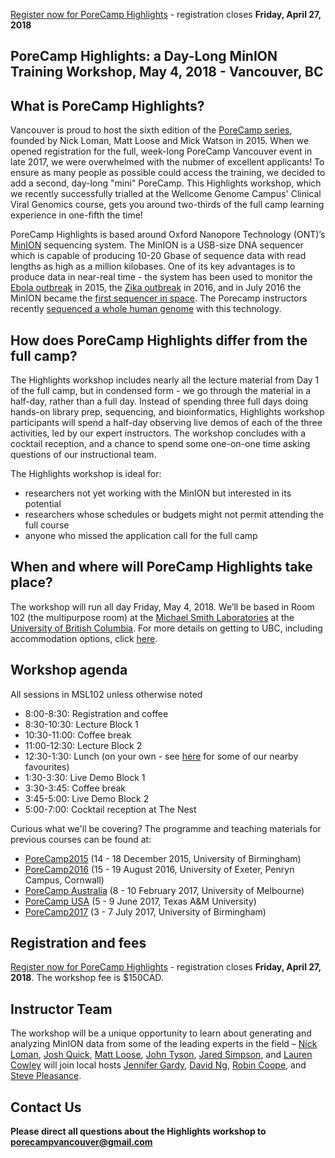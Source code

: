 [Register now for PoreCamp Highlights](https://www.eventbrite.com/e/porecamp-vancouver-one-day-highlights-session-registration-friday-may-4-tickets-43071424791) - registration closes **Friday, April 27, 2018**

## PoreCamp Highlights: a Day-Long MinION Training Workshop, May 4, 2018 - Vancouver, BC

## What is PoreCamp Highlights?
Vancouver is proud to host the sixth edition of the [PoreCamp series](https://porecamp.github.io/), founded by Nick Loman, Matt Loose and Mick Watson in 2015. When we opened registration for the full, week-long PoreCamp Vancouver event in late 2017, we were overwhelmed with the nubmer of excellent applicants! To ensure as many people as possible could access the training, we decided to add a second, day-long "mini" PoreCamp. This Highlights workshop, which we recently successfully trialled at the Wellcome Genome Campus' Clinical Viral Genomics course, gets you around two-thirds of the full camp learning experience in one-fifth the time!

PoreCamp Highlights is based around Oxford Nanopore Technology (ONT)’s [MinION](https://nanoporetech.com/products/minion) sequencing system. The MinION is a USB-size DNA sequencer which is capable of producing 10-20 Gbase of sequence data with read lengths as high as a million kilobases. One of its key advantages is to produce data in near-real time - the system has been used to monitor the [Ebola outbreak](http://www.nature.com/nature/journal/v530/n7589/full/nature16996.html) in 2015, the [Zika outbreak](http://zibraproject.github.io/) in 2016, and in July 2016 the MinION became the [first sequencer in space](http://www.nasa.gov/mission_pages/station/research/experiments/2181.html). The Porecamp instructors recently [sequenced a whole human genome](http://github.com/nanopore-wgs-consortium/NA12878) with this technology. 

## How does PoreCamp Highlights differ from the full camp?
The Highlights workshop includes nearly all the lecture material from Day 1 of the full camp, but in condensed form - we go through the material in a half-day, rather than a full day. Instead of spending three full days doing hands-on library prep, sequencing, and bioinformatics, Highlights workshop participants will spend a half-day observing live demos of each of the three activities, led by our expert instructors. The workshop concludes with a cocktail reception, and a chance to spend some one-on-one time asking questions of our instructional team. 

The Highlights workshop is ideal for:
* researchers not yet working with the MinION but interested in its potential
* researchers whose schedules or budgets might not permit attending the full course
* anyone who missed the application call for the full camp 

## When and where will PoreCamp Highlights take place?
The workshop will run all day Friday, May 4, 2018. We’ll be based in Room 102 (the multipurpose room) at the [Michael Smith Laboratories](http://www.msl.ubc.ca/) at the [University of British Columbia](https://www.ubc.ca/). For more details on getting to UBC, including accommodation options, click [here](location.md).

## Workshop agenda
All sessions in MSL102 unless otherwise noted
* 8:00-8:30: Registration and coffee
* 8:30-10:30: Lecture Block 1
* 10:30-11:00: Coffee break
* 11:00-12:30: Lecture Block 2
* 12:30-1:30: Lunch (on your own - see [here](location.md) for some of our nearby favourites)
* 1:30-3:30: Live Demo Block 1
* 3:30-3:45: Coffee break
* 3:45-5:00: Live Demo Block 2
* 5:00-7:00: Cocktail reception at The Nest

Curious what we'll be covering? The programme and teaching materials for previous courses can be found at:
  * [PoreCamp2015](https://porecamp.github.io/2015/index.html) (14 - 18 December 2015, University of Birmingham)
  * [PoreCamp2016](https://porecamp.github.io/2016/index.html) (15 - 19 August 2016, University of Exeter, Penryn Campus, Cornwall)
  * [PoreCamp Australia](https://porecamp-au.github.io/) (8 - 10 February 2017, University of Melbourne)
  * [PoreCamp USA](http://www.txgen.tamu.edu/porecamp_usa/) (5 - 9 June 2017, Texas A&M University)
  * [PoreCamp2017](https://porecamp.github.io/2017/index.html) (3 - 7 July 2017, University of Birmingham)
  
## Registration and fees  
[Register now for PoreCamp Highlights](https://www.eventbrite.com/e/porecamp-vancouver-one-day-highlights-session-registration-friday-may-4-tickets-43071424791) - registration closes **Friday, April 27, 2018**. The workshop fee is $150CAD.

## Instructor Team
The workshop will be a unique opportunity to learn about generating and analyzing MinION data from some of the leading experts in the field – [Nick Loman](http://lab.loman.net/), [Josh Quick](http://lab.loman.net/), [Matt Loose](https://www.nottingham.ac.uk/life-sciences/people/matt.loose), [John Tyson](http://snutchlab.msl.ubc.ca/labmembers/), [Jared Simpson](http://simpsonlab.github.io/), and [Lauren Cowley](https://scholar.google.com/citations?user=t2_rH0kAAAAJ&hl=en) will join local hosts [Jennifer Gardy](http://www.spph.ubc.ca/person/jennifer-gardy/), [David Ng](http://popperfont.net/), [Robin Coope](http://www.bcgsc.ca/), and [Steve Pleasance](http://www.bcgsc.ca/).

## Contact Us
**Please direct all questions about the Highlights workshop to [porecampvancouver@gmail.com](mailto:porecampvancouver@gmail.com)**
